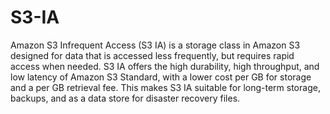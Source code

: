 # S3-IA

Amazon S3 Infrequent Access (S3 IA) is a storage class in Amazon S3 designed for data that is accessed less frequently, but requires rapid access when needed. S3 IA offers the high durability, high throughput, and low latency of Amazon S3 Standard, with a lower cost per GB for storage and a per GB retrieval fee. This makes S3 IA suitable for long-term storage, backups, and as a data store for disaster recovery files.